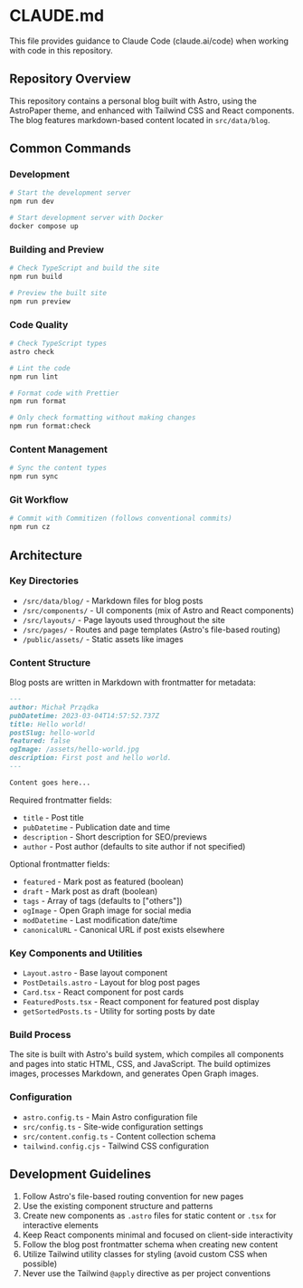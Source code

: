 # CLAUDE.md

This file provides guidance to Claude Code (claude.ai/code) when working with code in this repository.

## Repository Overview

This repository contains a personal blog built with Astro, using the AstroPaper theme, and enhanced with Tailwind CSS and React components. The blog features markdown-based content located in `src/data/blog`.

## Common Commands

### Development

```bash
# Start the development server
npm run dev

# Start development server with Docker
docker compose up
```

### Building and Preview

```bash
# Check TypeScript and build the site
npm run build

# Preview the built site
npm run preview
```

### Code Quality

```bash
# Check TypeScript types
astro check

# Lint the code
npm run lint

# Format code with Prettier
npm run format

# Only check formatting without making changes
npm run format:check
```

### Content Management

```bash
# Sync the content types
npm run sync
```

### Git Workflow

```bash
# Commit with Commitizen (follows conventional commits)
npm run cz
```

## Architecture

### Key Directories

- `/src/data/blog/` - Markdown files for blog posts
- `/src/components/` - UI components (mix of Astro and React components)
- `/src/layouts/` - Page layouts used throughout the site
- `/src/pages/` - Routes and page templates (Astro's file-based routing)
- `/public/assets/` - Static assets like images

### Content Structure

Blog posts are written in Markdown with frontmatter for metadata:

```markdown
---
author: Michał Prządka
pubDatetime: 2023-03-04T14:57:52.737Z
title: Hello world!
postSlug: hello-world
featured: false
ogImage: /assets/hello-world.jpg
description: First post and hello world.
---

Content goes here...
```

Required frontmatter fields:
- `title` - Post title
- `pubDatetime` - Publication date and time
- `description` - Short description for SEO/previews
- `author` - Post author (defaults to site author if not specified)

Optional frontmatter fields:
- `featured` - Mark post as featured (boolean)
- `draft` - Mark post as draft (boolean)
- `tags` - Array of tags (defaults to ["others"])
- `ogImage` - Open Graph image for social media
- `modDatetime` - Last modification date/time
- `canonicalURL` - Canonical URL if post exists elsewhere

### Key Components and Utilities

- `Layout.astro` - Base layout component
- `PostDetails.astro` - Layout for blog post pages
- `Card.tsx` - React component for post cards
- `FeaturedPosts.tsx` - React component for featured post display
- `getSortedPosts.ts` - Utility for sorting posts by date

### Build Process

The site is built with Astro's build system, which compiles all components and pages into static HTML, CSS, and JavaScript. The build optimizes images, processes Markdown, and generates Open Graph images.

### Configuration

- `astro.config.ts` - Main Astro configuration file
- `src/config.ts` - Site-wide configuration settings
- `src/content.config.ts` - Content collection schema
- `tailwind.config.cjs` - Tailwind CSS configuration

## Development Guidelines

1. Follow Astro's file-based routing convention for new pages
2. Use the existing component structure and patterns
3. Create new components as `.astro` files for static content or `.tsx` for interactive elements
4. Keep React components minimal and focused on client-side interactivity
5. Follow the blog post frontmatter schema when creating new content
6. Utilize Tailwind utility classes for styling (avoid custom CSS when possible)
7. Never use the Tailwind `@apply` directive as per project conventions